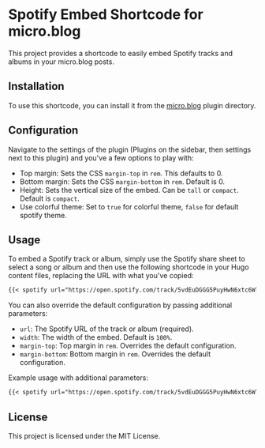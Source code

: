 # Spotify Embed Shortcode for micro.blog

This project provides a shortcode to easily embed Spotify tracks and albums in your micro.blog posts.

## Installation

To use this shortcode, you can install it from the [micro.blog](https://micro.blog) plugin directory.

## Configuration

Navigate to the settings of the plugin (Plugins on the sidebar, then settings next to this plugin) and you've a few options to play with:

- Top margin: Sets the CSS `margin-top` in `rem`. This defaults to 0.
- Bottom margin: Sets the CSS `margin-bottom` in `rem`. Default is 0.
- Height: Sets the vertical size of the embed. Can be `tall` or `compact`. Default is `compact`.
- Use colorful theme: Set to `true` for colorful theme, `false` for default spotify theme.


## Usage

To embed a Spotify track or album, simply use the Spotify share sheet to select a song or album and then use the following shortcode in your Hugo content files, replacing the URL with what you've copied:

```markdown
{{< spotify url="https://open.spotify.com/track/5vdEuDGGG5PuyHwN6xtc6W?si=0316b808513942d6" >}}
```

You can also override the default configuration by passing additional parameters:

- `url`: The Spotify URL of the track or album (required).
- `width`: The width of the embed. Default is `100%`.
- `margin-top`: Top margin in `rem`. Overrides the default configuration.
- `margin-bottom`: Bottom margin in `rem`. Overrides the default configuration.

Example usage with additional parameters:

```markdown
{{< spotify url="https://open.spotify.com/track/5vdEuDGGG5PuyHwN6xtc6W?si=0316b808513942d6" width="80%" margin-top="1" margin-bottom="1" >}}
```

## License

This project is licensed under the MIT License.